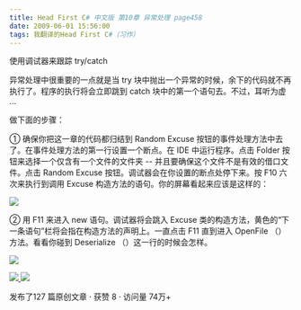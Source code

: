 ```yaml
---
title: Head First C# 中文版 第10章 异常处理 page458
date: 2009-06-01 15:56:00
tags: 我翻译的Head First C#（习作）
---
```

使用调试器来跟踪  try/catch

  

异常处理中很重要的一点就是当  try  块中抛出一个异常的时候，余下的代码就不再执行了。程序的执行将会立即跳到  catch
块中的第一个语句去。不过，耳听为虚  ...

  

做下面的步骤：

  

①  确保你把这一章的代码都归结到  Random Excuse  按钮的事件处理方法中去了。在事件处理方法的第一行设置一个断点。在  IDE
中运行程序。点击  Folder  按钮来选择一个仅含有一个文件的文件夹  \--  并且要确保这个文件不是有效的借口文件。点击  Random
Excuse  按钮。调试器会在你设置的断点处停下来。按  F10  六次来执行到调用  Excuse  构造方法的语句。你的屏幕看起来应该是这样的：

  

![](https://p-blog.csdn.net/images/p_blog_csdn_net/cuipengfei1/EntryImages/20090601/2009-06-01_15-40-30.jpg)

②  用  F11  来进入  new  语句。调试器将会跳入  Excuse  类的构造方法，黄色的“下一条语句”栏将会指在构造方法的声明上。一直点击
F11  直到进入  OpenFile  （）方法。看看你碰到  Deserialize  （）这一行的时候会怎样。

  

![](https://p-blog.csdn.net/images/p_blog_csdn_net/cuipengfei1/EntryImages/20090601/2009-06-01_15-51-31.jpg)



[ ![](https://profile.csdnimg.cn/5/2/5/3_cuipengfei1)
![](https://g.csdnimg.cn/static/user-reg-year/1x/11.png)
](https://blog.csdn.net/cuipengfei1)



发布了127 篇原创文章  ·  获赞 8  ·  访问量 74万+

